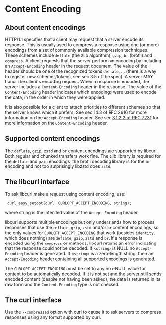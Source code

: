 # Content Encoding

## About content encodings

 HTTP/1.1 specifies that a client may request that a server encode its
 response. This is usually used to compress a response using one (or more)
 encodings from a set of commonly available compression techniques. These
 schemes include `deflate` (the zlib algorithm), `gzip`, `br` (brotli) and
 `compress`. A client requests that the server perform an encoding by
 including an `Accept-Encoding` header in the request document. The value of
 the header should be one of the recognized tokens `deflate`, ... (there is a
 way to register new schemes/tokens, see sec 3.5 of the spec). A server MAY
 honor the client's encoding request. When a response is encoded, the server
 includes a `Content-Encoding` header in the response. The value of the
 `Content-Encoding` header indicates which encodings were used to encode the
 data, in the order in which they were applied.

 It is also possible for a client to attach priorities to different schemes so
 that the server knows which it prefers. See sec 14.3 of RFC 2616 for more
 information on the `Accept-Encoding` header. See sec [3.1.2.2 of RFC
 7231](https://datatracker.ietf.org/doc/html/rfc7231#section-3.1.2.2) for more
 information on the `Content-Encoding` header.

## Supported content encodings

 The `deflate`, `gzip`, `zstd` and `br` content encodings are supported by
 libcurl. Both regular and chunked transfers work fine. The zlib library is
 required for the `deflate` and `gzip` encodings, the brotli decoding library
 is for the `br` encoding and not too surprisingly libzstd does `zstd`.

## The libcurl interface

 To ask libcurl make a request using content encoding, use:

     curl_easy_setopt(curl, CURLOPT_ACCEPT_ENCODING, string);

 where string is the intended value of the `Accept-Encoding` header.

 libcurl supports multiple encodings but only understands how to process
 responses that use the `deflate`, `gzip`, `zstd` and/or `br` content
 encodings, so the only values for `CURLOPT_ACCEPT_ENCODING` that work
 (besides `identity`, which does nothing) are `deflate`, `gzip`, `zstd` and
 `br`. If a response is encoded using the `compress` or methods, libcurl
 returns an error indicating that the response could not be decoded. If
 `<string>` is NULL no `Accept-Encoding` header is generated. If `<string>` is
 a zero-length string, then an `Accept-Encoding` header containing all
 supported encodings is generated.

 The `CURLOPT_ACCEPT_ENCODING` must be set to any non-NULL value for content
 to be automatically decoded. If it is not set and the server still sends
 encoded content (despite not having been asked), the data is returned in its
 raw form and the `Content-Encoding` type is not checked.

## The curl interface

 Use the `--compressed` option with curl to cause it to ask servers to
 compress responses using any format supported by curl.
